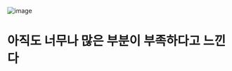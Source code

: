 ![image](https://user-images.githubusercontent.com/104501394/231828233-2d496c04-bf6f-488d-97c2-ebad11873a19.png)

# 아직도 너무나 많은 부분이 부족하다고 느낀다
